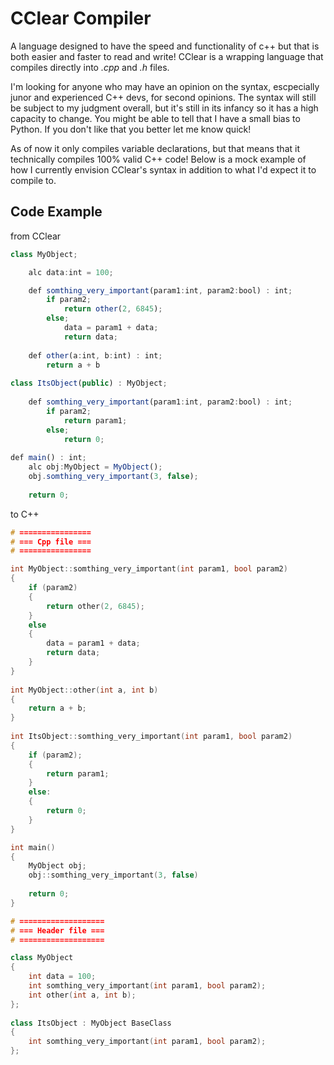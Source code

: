 # CClear Compiler
A language designed to have the speed and functionality of c++ but that is both easier and faster to read and write! CClear is a wrapping language that compiles directly into *.cpp* and *.h* files.

I'm looking for anyone who may have an opinion on the syntax, escpecially junor and experienced C++ devs, for second opinions. The syntax will still be subject to my judgment overall, but it's still in its infancy so it has a high capacity to change. You might be able to tell that I have a small bias to Python. If you don't like that you better let me know quick!

As of now it only compiles variable declarations, but that means that it technically compiles 100% valid C++ code! Below is a mock example of how I currently envision CClear's syntax in addition to what I'd expect it to compile to.

## Code Example

from CClear
```js
class MyObject;

	alc data:int = 100;

	def somthing_very_important(param1:int, param2:bool) : int;
		if param2;
			return other(2, 6845);
		else;
			data = param1 + data;
			return data;
			
	def other(a:int, b:int) : int;
		return a + b
			
class ItsObject(public) : MyObject;
			
	def somthing_very_important(param1:int, param2:bool) : int;
		if param2;
			return param1;
		else;
			return 0;
			
def main() : int;
	alc obj:MyObject = MyObject();
	obj.somthing_very_important(3, false);
	
	return 0;
```

to C++
```cpp
# ================
# === Cpp file ===
# ================

int MyObject::somthing_very_important(int param1, bool param2)
{
	if (param2)
	{
		return other(2, 6845);
	}
	else
	{
		data = param1 + data;
		return data;
	}
}
	
int MyObject::other(int a, int b)
{
	return a + b;
}
			
int ItsObject::somthing_very_important(int param1, bool param2)
{
	if (param2);
	{
		return param1;
	}
	else:
	{
		return 0;
	}
}

int main()
{
	MyObject obj;
	obj::somthing_very_important(3, false)
	
	return 0;
}

# ===================
# === Header file ===
# ===================

class MyObject
{
	int data = 100;
	int somthing_very_important(int param1, bool param2);
	int other(int a, int b);
};
			
class ItsObject : MyObject BaseClass
{	
	int somthing_very_important(int param1, bool param2);
};
```







